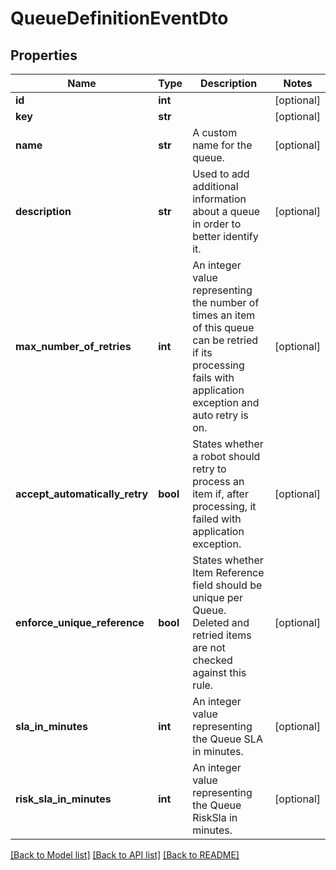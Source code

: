 # QueueDefinitionEventDto

## Properties
Name | Type | Description | Notes
------------ | ------------- | ------------- | -------------
**id** | **int** |  | [optional] 
**key** | **str** |  | [optional] 
**name** | **str** | A custom name for the queue. | [optional] 
**description** | **str** | Used to add additional information about a queue in order to better identify it. | [optional] 
**max_number_of_retries** | **int** | An integer value representing the number of times an item of this queue can be retried if its processing fails with application exception and auto retry is on. | [optional] 
**accept_automatically_retry** | **bool** | States whether a robot should retry to process an item if, after processing, it failed with application exception. | [optional] 
**enforce_unique_reference** | **bool** | States whether Item Reference field should be unique per Queue. Deleted and retried items are not checked against this rule. | [optional] 
**sla_in_minutes** | **int** | An integer value representing the Queue SLA in minutes. | [optional] 
**risk_sla_in_minutes** | **int** | An integer value representing the Queue RiskSla in minutes. | [optional] 

[[Back to Model list]](../README.md#documentation-for-models) [[Back to API list]](../README.md#documentation-for-api-endpoints) [[Back to README]](../README.md)


